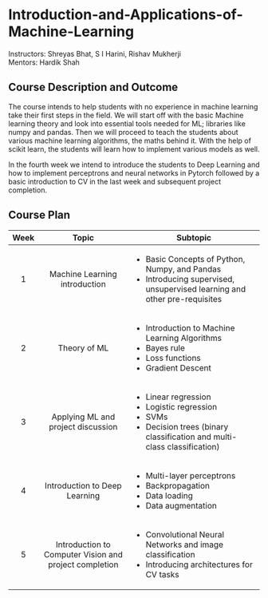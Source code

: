 # Introduction-and-Applications-of-Machine-Learning

Instructors: Shreyas Bhat, S I Harini, Rishav Mukherji <br>
Mentors: Hardik Shah

## Course Description and Outcome

The course intends to help students with no experience in machine learning take their first steps in the field. We will start off with the basic Machine learning theory and look into essential tools needed for ML; libraries like numpy and pandas. Then we will proceed to teach the students about various machine learning algorithms, the maths behind it. With the help of scikit learn, the students will learn how to implement various models as well. 

In the fourth week we intend to introduce the students to Deep Learning and how to implement perceptrons and neural networks in Pytorch followed by a basic introduction to CV in the last week and subsequent project completion.

## Course Plan

| Week |                          Topic                         |<center>Subtopic</center>                                                      |
|:----:|:------------------------------------------------------:|:-------------------------------------------------------------------------------------------------------------------|
|   1  |              Machine Learning introduction             |  <ul><li>Basic Concepts of Python, Numpy, and Pandas</li><li>Introducing supervised, unsupervised learning and other pre-requisites</li></ul> |
|  2   |                     Theory of ML                       |  <ul><li>Introduction to Machine Learning Algorithms</li><li>Bayes rule</li><li>Loss functions</li><li>Gradient Descent </li></ul>                            |
|   3  |           Applying ML and project discussion           |  <ul><li> Linear regression </li><li> Logistic regression </li><li> SVMs </li><li> Decision trees (binary classification and multi-class classification) </li></ul>  |
|   4  |              Introduction to Deep Learning             |  <ul><li> Multi-layer perceptrons </li><li> Backpropagation </li><li> Data loading </li><li> Data augmentation</li></ul>                                         |
|   5  | Introduction to Computer Vision and project completion |  <ul><li> Convolutional Neural Networks and image classification </li><li> Introducing architectures for CV tasks </li></ul>                       |
